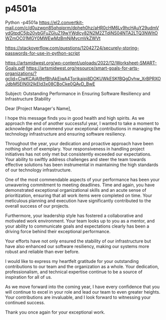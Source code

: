 # p4501a
Python -p4501a
https://el2.convertkit-mail.com/c/d0uzwpn85qhqiprm/dpheh0hz/aHR0cHM6Ly9hcHAuY29udmVydGtpdC5jb20vbGFuZGluZ19wYWdlcy82N2M2ZTdjNS04NTA2LTQ3NWItOWZmOC01MGY0MWEwMzBmNjMvcmVkZWVt


https://stackoverflow.com/questions/12042724/securely-storing-passwords-for-use-in-python-script

https://artsmidwest.org/wp-content/uploads/2022/12/Worksheet-SMART-Goals.pdf
https://artsmidwest.org/resource/smart-goals-for-arts-organizations/?gclid=CjwKCAiAl9efBhAkEiwA4Torikaipj8DOKUWkESKfBQgDvhw_XrBPRXOJdbM5EIN0l2IkEId3x08CBoCke0QAvD_BwE


Subject: Outstanding Performance in Ensuring Software Resiliency and Infrastructure Stability

Dear [Project Manager's Name],

I hope this message finds you in good health and high spirits. As we approach the end of another successful year, I wanted to take a moment to acknowledge and commend your exceptional contributions in managing the technology infrastructure and ensuring software resiliency.

Throughout the year, your dedication and proactive approach have been nothing short of exemplary. Your responsiveness in handling project initiatives has not only met but consistently exceeded our expectations. Your ability to swiftly address challenges and steer the team towards effective solutions has been instrumental in maintaining the high standards of our technology infrastructure.

One of the most commendable aspects of your performance has been your unwavering commitment to meeting deadlines. Time and again, you have demonstrated exceptional organizational skills and an acute sense of prioritization, ensuring that all work items were completed on time. Your meticulous planning and execution have significantly contributed to the overall success of our projects.

Furthermore, your leadership style has fostered a collaborative and motivated work environment. Your team looks up to you as a mentor, and your ability to communicate goals and expectations clearly has been a driving force behind their exceptional performance.

Your efforts have not only ensured the stability of our infrastructure but have also enhanced our software resiliency, making our systems more robust and reliable than ever before.

I would like to express my heartfelt gratitude for your outstanding contributions to our team and the organization as a whole. Your dedication, professionalism, and technical expertise continue to be a source of inspiration for all of us.

As we move forward into the coming year, I have every confidence that you will continue to excel in your role and lead our team to even greater heights. Your contributions are invaluable, and I look forward to witnessing your continued success.

Thank you once again for your exceptional work.

